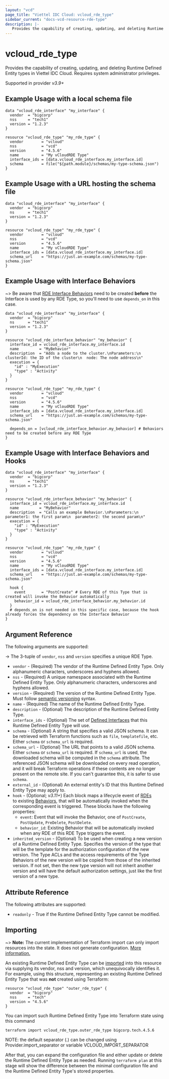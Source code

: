 ```yaml
---
layout: "vcd"
page_title: "Viettel IDC Cloud: vcloud_rde_type"
sidebar_current: "docs-vcd-resource-rde-type"
description: |-
   Provides the capability of creating, updating, and deleting Runtime Defined Entity types in Viettel IDC Cloud.
---
```


# vcloud\_rde\_type

Provides the capability of creating, updating, and deleting Runtime Defined Entity types in Viettel IDC Cloud.
Requires system administrator privileges.

Supported in provider *v3.9+*

## Example Usage with a local schema file

```hcl
data "vcloud_rde_interface" "my_interface" {
  vendor  = "bigcorp"
  nss     = "tech1"
  version = "1.2.3"
}

resource "vcloud_rde_type" "my_rde_type" {
  vendor        = "vcloud"
  nss           = "vcd"
  version       = "4.5.6"
  name          = "My vCloudRDE Type"
  interface_ids = [data.vcloud_rde_interface.my_interface.id]
  schema        = file("${path.module}/schemas/my-type-schema.json")
}
```

## Example Usage with a URL hosting the schema file

```hcl
data "vcloud_rde_interface" "my_interface" {
  vendor  = "bigcorp"
  ns      = "tech1"
  version = "1.2.3"
}

resource "vcloud_rde_type" "my_rde_type" {
  vendor        = "vcloud"
  nss           = "vcd"
  version       = "4.5.6"
  name          = "My vCloudRDE Type"
  interface_ids = [data.vcloud_rde_interface.my_interface.id]
  schema_url    = "https://just.an-example.com/schemas/my-type-schema.json"
}
```

## Example Usage with Interface Behaviors

~> Be aware that [RDE Interface Behaviors](/providers/viettelidc-provider/vcloud/latest/docs/resources/rde_interface_behavior) need to be created
**before** the Interface is used by any RDE Type, so you'll need to use `depends_on` in this case.

```hcl
data "vcloud_rde_interface" "my_interface" {
  vendor  = "bigcorp"
  ns      = "tech1"
  version = "1.2.3"
}

resource "vcloud_rde_interface_behavior" "my_behavior" {
  interface_id = vcloud_rde_interface.my_interface.id
  name         = "MyBehavior"
  description  = "Adds a node to the cluster.\nParameters:\n  clusterId: the ID of the cluster\n  node: The node address\n"
  execution = {
    "id" : "MyExecution"
    "type" : "Activity"
  }
}

resource "vcloud_rde_type" "my_rde_type" {
  vendor        = "vcloud"
  nss           = "vcd"
  version       = "4.5.6"
  name          = "My vCloudRDE Type"
  interface_ids = [data.vcloud_rde_interface.my_interface.id]
  schema_url    = "https://just.an-example.com/schemas/my-type-schema.json"

  depends_on = [vcloud_rde_interface_behavior.my_behavior] # Behaviors need to be created before any RDE Type
}
```

## Example Usage with Interface Behaviors and Hooks

```hcl
data "vcloud_rde_interface" "my_interface" {
  vendor  = "bigcorp"
  ns      = "tech1"
  version = "1.2.3"
}

resource "vcloud_rde_interface_behavior" "my_behavior" {
  interface_id = vcloud_rde_interface.my_interface.id
  name         = "MyBehavior"
  description  = "Calls an example Behavior.\nParameters:\n  parameter1: the first param\n  parameter2: the second param\n"
  execution = {
    "id" : "MyExecution"
    "type" : "Activity"
  }
}

resource "vcloud_rde_type" "my_rde_type" {
  vendor        = "vcloud"
  nss           = "vcd"
  version       = "4.5.6"
  name          = "My vCloudRDE Type"
  interface_ids = [data.vcloud_rde_interface.my_interface.id]
  schema_url    = "https://just.an-example.com/schemas/my-type-schema.json"

  hook {
    event       = "PostCreate" # Every RDE of this Type that is created will invoke the Behavior automatically
    behavior_id = vcloud_rde_interface_behavior.my_behavior.id
  }
  # depends_on is not needed in this specific case, because the hook already forces the dependency on the Interface Behavior
}
```

## Argument Reference

The following arguments are supported:

-> The 3-tuple of `vendor`, `nss` and `version` specifies a unique RDE Type.

* `vendor` - (Required) The vendor of the Runtime Defined Entity Type. Only alphanumeric characters, underscores and hyphens allowed.
* `nss` - (Required) A unique namespace associated with the Runtime Defined Entity Type. Only alphanumeric characters, underscores and hyphens allowed.
* `version` - (Required) The version of the Runtime Defined Entity Type. Must follow [semantic versioning](https://semver.org/) syntax.
* `name` - (Required) The name of the Runtime Defined Entity Type.
* `description` - (Optional) The description of the Runtime Defined Entity Type.
* `interface_ids` - (Optional) The set of [Defined Interfaces](/providers/viettelidc-provider/vcloud/latest/docs/resources/rde_interface) that this Runtime Defined Entity Type will use.
* `schema` - (Optional) A string that specifies a valid JSON schema. It can be retrieved with Terraform functions such as `file`, `templatefile`, etc. Either `schema` or `schema_url` is required.
* `schema_url` - (Optional) The URL that points to a valid JSON schema. Either `schema` or `schema_url` is required.
  If `schema_url` is used, the downloaded schema will be computed in the `schema` attribute.
  The referenced JSON schema will be downloaded on every read operation, and it will break Terraform operations if these contents are no longer present on the remote site.
  If you can't guarantee this, it is safer to use `schema`.
* `external_id` - (Optional) An external entity's ID that this Runtime Defined Entity Type may apply to.
* `hook` - (Optional; *v3.11+*) Each block maps a lifecycle event of [RDEs](/providers/viettelidc-provider/vcloud/latest/docs/resources/rde)  
  to existing [Behaviors](/providers/viettelidc-provider/vcloud/latest/docs/resources/rde_interface_behavior), that will be
  automatically invoked when the corresponding event is triggered. These blocks have the following properties:
  * `event`: Event that will invoke the Behavior, one of `PostCreate`, `PostUpdate`, `PreDelete`, `PostDelete`.
  * `behavior_id`: Existing Behavior that will be automatically invoked when any RDE of this RDE Type triggers the event.
* `inherited_version` - (Optional) To be used when creating a new version of a Runtime Defined Entity Type.
  Specifies the version of the type that will be the template for the authorization configuration of the new version.
  The Type ACLs and the access requirements of the Type Behaviors of the new version will be copied from those of the inherited version.
  If not set, then the new type version will not inherit another version and will have the default authorization settings, just like the first version of a new type.

## Attribute Reference

The following attributes are supported:

* `readonly` - True if the Runtime Defined Entity Type cannot be modified.

## Importing

~> **Note:** The current implementation of Terraform import can only import resources into the state. It does not generate
configuration. [More information.][docs-import]

An existing Runtime Defined Entity Type can be [imported][docs-import] into this resource via supplying its vendor, nss and version, which
unequivocally identifies it.
For example, using this structure, representing an existing Runtime Defined Entity Type that was **not** created using Terraform:

```hcl
resource "vcloud_rde_type" "outer_rde_type" {
  vendor  = "bigcorp"
  nss     = "tech"
  version = "4.5.6"
}
```

You can import such Runtime Defined Entity Type into Terraform state using this command

```
terraform import vcloud_rde_type.outer_rde_type bigcorp.tech.4.5.6
```

NOTE: the default separator (.) can be changed using Provider.import_separator or variable VCLOUD_IMPORT_SEPARATOR

[docs-import]:https://www.terraform.io/docs/import/

After that, you can expand the configuration file and either update or delete the Runtime Defined Entity Type as needed. Running `terraform plan`
at this stage will show the difference between the minimal configuration file and the Runtime Defined Entity Type's stored properties.
